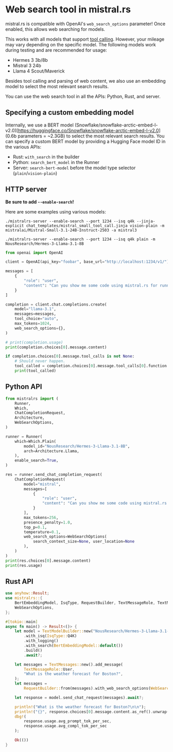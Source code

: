 # Web search tool in mistral.rs

mistral.rs is compatible with OpenAI's `web_search_options` parameter! Once enabled, this allows web searching for models.

This works with all models that support [tool calling](TOOL_CALLING.md). However, your mileage may vary depending on the specific model. The following models work during testing and are recommended for usage:
- Hermes 3 3b/8b
- Mistral 3 24b
- Llama 4 Scout/Maverick

Besides tool calling and parsing of web content, we also use an embedding model to select the most relevant search results.

You can use the web search tool in all the APIs: Python, Rust, and server.

## Specifying a custom embedding model

Internally, we use a BERT model (Snowflake/snowflake-arctic-embed-l-v2.0)[https://huggingface.co/Snowflake/snowflake-arctic-embed-l-v2.0] (0.6b parameters = ~2.3GB) to select the most relevant search results. You can specify a custom BERT model by providing a Hugging Face model ID in the various APIs:

- Rust: `with_search` in the builder
- Python: `search_bert_model` in the Runner
- Server: `search-bert-model` before the model type selector (`plain`/`vision-plain`)

## HTTP server
**Be sure to add `--enable-search`!**

Here are some examples using various models:
```
./mistralrs-server --enable-search --port 1234 --isq q4k --jinja-explicit chat_templates/mistral_small_tool_call.jinja vision-plain -m mistralai/Mistral-Small-3.1-24B-Instruct-2503 -a mistral3
```

```
./mistralrs-server --enable-search --port 1234 --isq q4k plain -m NousResearch/Hermes-3-Llama-3.1-8B
```

```py
from openai import OpenAI

client = OpenAI(api_key="foobar", base_url="http://localhost:1234/v1/")

messages = [
    {
        "role": "user",
        "content": "Can you show me some code using mistral.rs for running Llama 3.2 Vision?",
    }
]

completion = client.chat.completions.create(
    model="llama-3.1",
    messages=messages,
    tool_choice="auto",
    max_tokens=1024,
    web_search_options={},
)

# print(completion.usage)
print(completion.choices[0].message.content)

if completion.choices[0].message.tool_calls is not None:
    # Should never happen.
    tool_called = completion.choices[0].message.tool_calls[0].function
    print(tool_called)
```


## Python API
```py
from mistralrs import (
    Runner,
    Which,
    ChatCompletionRequest,
    Architecture,
    WebSearchOptions,
)

runner = Runner(
    which=Which.Plain(
        model_id="NousResearch/Hermes-3-Llama-3.1-8B",
        arch=Architecture.Llama,
    ),
    enable_search=True,
)

res = runner.send_chat_completion_request(
    ChatCompletionRequest(
        model="mistral",
        messages=[
            {
                "role": "user",
                "content": "Can you show me some code using mistral.rs for running Llama 3.2 Vision?",
            }
        ],
        max_tokens=256,
        presence_penalty=1.0,
        top_p=0.1,
        temperature=0.1,
        web_search_options=WebSearchOptions(
            search_context_size=None, user_location=None
        ),
    )
)
print(res.choices[0].message.content)
print(res.usage)
```

## Rust API
```rust
use anyhow::Result;
use mistralrs::{
    BertEmbeddingModel, IsqType, RequestBuilder, TextMessageRole, TextMessages, TextModelBuilder,
    WebSearchOptions,
};

#[tokio::main]
async fn main() -> Result<()> {
    let model = TextModelBuilder::new("NousResearch/Hermes-3-Llama-3.1-8B")
        .with_isq(IsqType::Q4K)
        .with_logging()
        .with_search(BertEmbeddingModel::default())
        .build()
        .await?;

    let messages = TextMessages::new().add_message(
        TextMessageRole::User,
        "What is the weather forecast for Boston?",
    );
    let messages =
        RequestBuilder::from(messages).with_web_search_options(WebSearchOptions::default());

    let response = model.send_chat_request(messages).await?;

    println!("What is the weather forecast for Boston?\n\n");
    println!("{}", response.choices[0].message.content.as_ref().unwrap());
    dbg!(
        response.usage.avg_prompt_tok_per_sec,
        response.usage.avg_compl_tok_per_sec
    );

    Ok(())
}
```
